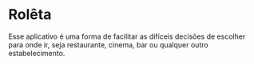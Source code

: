 # Rolêta
Esse aplicativo é uma forma de facilitar as difíceis decisões de escolher para onde ir, seja restaurante, cinema, bar ou qualquer outro estabelecimento.
